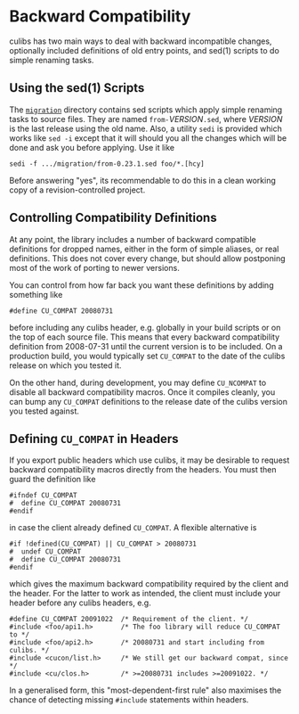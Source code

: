 Backward Compatibility
======================

culibs has two main ways to deal with backward incompatible changes,
optionally included definitions of old entry points, and sed(1) scripts to
do simple renaming tasks.


Using the sed(1) Scripts
------------------------

The [`migration`][1] directory contains sed scripts which apply simple
renaming tasks to source files.  They are named `from-`_VERSION_`.sed`,
where _VERSION_ is the last release using the old name.  Also, a utility
`sedi` is provided which works like `sed -i` except that it will should you
all the changes which will be done and ask you before applying.  Use it like

    sedi -f .../migration/from-0.23.1.sed foo/*.[hcy]

Before answering "yes", its recommendable to do this in a clean working copy
of a revision-controlled project.


Controlling Compatibility Definitions
-------------------------------------

At any point, the library includes a number of backward compatible
definitions for dropped names, either in the form of simple aliases, or real
definitions.  This does not cover every change, but should allow postponing
most of the work of porting to newer versions.

You can control from how far back you want these definitions by adding
something like

    #define CU_COMPAT 20080731

before including any culibs header, e.g. globally in your build scripts or
on the top of each source file.  This means that every backward
compatibility definition from 2008-07-31 until the current version is to be
included.  On a production build, you would typically set `CU_COMPAT` to the
date of the culibs release on which you tested it.

On the other hand, during development, you may define `CU_NCOMPAT` to
disable all backward compatibility macros.  Once it compiles cleanly, you
can bump any `CU_COMPAT` definitions to the release date of the culibs
version you tested against.


Defining `CU_COMPAT` in Headers
-------------------------------

If you export public headers which use culibs, it may be desirable to
request backward compatibility macros directly from the headers.  You must
then guard the definition like

    #ifndef CU_COMPAT
    #  define CU_COMPAT 20080731
    #endif

in case the client already defined `CU_COMPAT`.  A flexible alternative is

    #if !defined(CU_COMPAT) || CU_COMPAT > 20080731
    #  undef CU_COMPAT
    #  define CU_COMPAT 20080731
    #endif

which gives the maximum backward compatibility required by the client and
the header.  For the latter to work as intended, the client must include
your header before any culibs headers, e.g.

    #define CU_COMPAT 20091022  /* Requirement of the client. */
    #include <foo/api1.h>       /* The foo library will reduce CU_COMPAT to */
    #include <foo/api2.h>       /* 20080731 and start including from culibs. */
    #include <cucon/list.h>     /* We still get our backward compat, since */
    #include <cu/clos.h>        /* >=20080731 includes >=20091022. */

In a generalised form, this "most-dependent-first rule" also maximises the
chance of detecting missing `#include` statements within headers.

[1]: .
